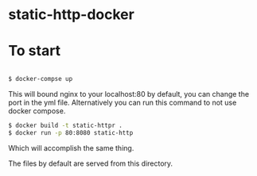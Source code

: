 # static-http-docker

# To start

```bash

$ docker-compse up

```
This will bound nginx to your localhost:80 by default, you can change the port in the yml file.
Alternatively you can run this command to not use docker compose.

```bash
$ docker build -t static-httpr .
$ docker run -p 80:8080 static-http
```

Which will accomplish the same thing.

The files by default are served from this directory.


